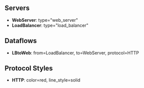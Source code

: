 ## Servers
- **WebServer**: type="web_server"
- **LoadBalancer**: type="load_balancer"

## Dataflows
- **LBtoWeb**: from=LoadBalancer, to=WebServer, protocol=HTTP

## Protocol Styles
- **HTTP**: color=red, line_style=solid
